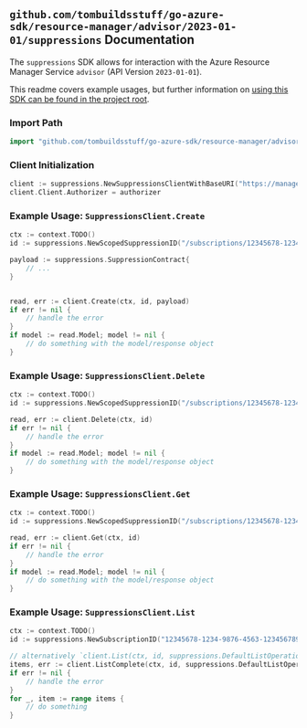 
## `github.com/tombuildsstuff/go-azure-sdk/resource-manager/advisor/2023-01-01/suppressions` Documentation

The `suppressions` SDK allows for interaction with the Azure Resource Manager Service `advisor` (API Version `2023-01-01`).

This readme covers example usages, but further information on [using this SDK can be found in the project root](https://github.com/tombuildsstuff/go-azure-sdk/tree/main/docs).

### Import Path

```go
import "github.com/tombuildsstuff/go-azure-sdk/resource-manager/advisor/2023-01-01/suppressions"
```


### Client Initialization

```go
client := suppressions.NewSuppressionsClientWithBaseURI("https://management.azure.com")
client.Client.Authorizer = authorizer
```


### Example Usage: `SuppressionsClient.Create`

```go
ctx := context.TODO()
id := suppressions.NewScopedSuppressionID("/subscriptions/12345678-1234-9876-4563-123456789012/resourceGroups/some-resource-group", "recommendationIdValue", "suppressionValue")

payload := suppressions.SuppressionContract{
	// ...
}


read, err := client.Create(ctx, id, payload)
if err != nil {
	// handle the error
}
if model := read.Model; model != nil {
	// do something with the model/response object
}
```


### Example Usage: `SuppressionsClient.Delete`

```go
ctx := context.TODO()
id := suppressions.NewScopedSuppressionID("/subscriptions/12345678-1234-9876-4563-123456789012/resourceGroups/some-resource-group", "recommendationIdValue", "suppressionValue")

read, err := client.Delete(ctx, id)
if err != nil {
	// handle the error
}
if model := read.Model; model != nil {
	// do something with the model/response object
}
```


### Example Usage: `SuppressionsClient.Get`

```go
ctx := context.TODO()
id := suppressions.NewScopedSuppressionID("/subscriptions/12345678-1234-9876-4563-123456789012/resourceGroups/some-resource-group", "recommendationIdValue", "suppressionValue")

read, err := client.Get(ctx, id)
if err != nil {
	// handle the error
}
if model := read.Model; model != nil {
	// do something with the model/response object
}
```


### Example Usage: `SuppressionsClient.List`

```go
ctx := context.TODO()
id := suppressions.NewSubscriptionID("12345678-1234-9876-4563-123456789012")

// alternatively `client.List(ctx, id, suppressions.DefaultListOperationOptions())` can be used to do batched pagination
items, err := client.ListComplete(ctx, id, suppressions.DefaultListOperationOptions())
if err != nil {
	// handle the error
}
for _, item := range items {
	// do something
}
```
